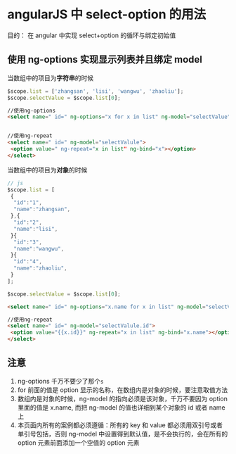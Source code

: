 # angularJS 中 select-option 的用法

目的： 在 angular 中实现 select+option 的循环与绑定初始值

## 使用 ng-options 实现显示列表并且绑定 model

当数组中的项目为**字符串**的时候

```js
$scope.list = ['zhangsan', 'lisi', 'wangwu', 'zhaoliu'];
$scope.selectValue = $scope.list[0];
```

```html
//使用ng-options
<select name=" id=" ng-options="x for x in list" ng-model="selectValue"></select>


//使用ng-repeat
<select name=" id=" ng-model="selectValule">
 <option value=" ng-repeat="x in list" ng-bind="x"></option>
</select>
```

当数组中的项目为**对象**的时候

```js
// js
$scope.list = [
 {
  "id":"1",
  "name":"zhangsan",
 },{
  "id":"2",
  "name":"lisi",
 }{
  "id":"3",
  "name":"wangwu",
 }{
  "id":"4",
  "name":"zhaoliu",
 }
];

$scope.selectValue = $scope.list[0];
```

```html
<select name=" id=" ng-options="x.name for x in list" ng-model="selectValue"></select>

//使用ng-repeat
<select name=" id=" ng-model="selectValule.id">
 <option value="{{x.id}}" ng-repeat="x in list" ng-bind="x.name"></option>
</select>
```

## 注意

1.  ng-options 千万不要少了那个`s`
2.  for 前面的值是 option 显示的名称，在数组内是对象的时候，要注意取值方法
3.  数组内是对象的时候，ng-model 的指向必须是该对象，千万不要因为 option 里面的值是 x.name, 而把 ng-model 的值也详细到某个对象的 id 或者 name 上
4.  本页面内所有的案例都必须遵循：所有的 key 和 value 都必须用双引号或者单引号包括，否则 ng-model 中设置得到默认值，是不会执行的，会在所有的 option 元素前面添加一个空值的 option 元素
